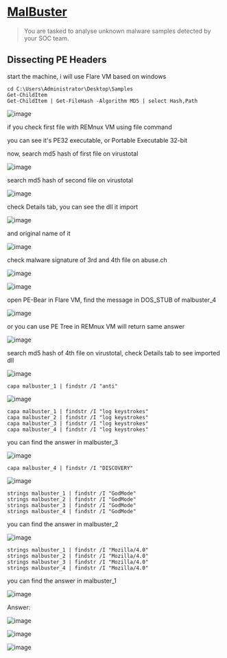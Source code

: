 # [MalBuster](https://tryhackme.com/room/malbuster)

> You are tasked to analyse unknown malware samples detected by your SOC team.

## Dissecting PE Headers

start the machine, i will use Flare VM based on windows

```
cd C:\Users\Administrator\Desktop\Samples
Get-ChildItem
Get-ChildItem | Get-FileHash -Algorithm MD5 | select Hash,Path
```

![image](https://github.com/lucthienphong1120/TryHackMe-CTF/assets/90561566/d1d0de77-5063-45ca-96f3-2f3ac1cdfd09)

if you check first file with REMnux VM using file command

you can see it's PE32 executable, or Portable Executable 32-bit

now, search md5 hash of first file on virustotal

![image](https://github.com/lucthienphong1120/TryHackMe-CTF/assets/90561566/471888ed-41e8-45d4-8a54-c2f48bacf15d)

search md5 hash of second file on virustotal

![image](https://github.com/lucthienphong1120/TryHackMe-CTF/assets/90561566/1d4c5b5c-f39f-4e4b-8dc2-ddf5c0127ebe)

check Details tab, you can see the dll it import

![image](https://github.com/lucthienphong1120/TryHackMe-CTF/assets/90561566/a4d8ee8d-d68c-4c12-962c-935945a1a499)

and original name of it

![image](https://github.com/lucthienphong1120/TryHackMe-CTF/assets/90561566/ee77ac19-ae42-473d-a350-a3a47b024d42)

check malware signature of 3rd and 4th file on abuse.ch

![image](https://github.com/lucthienphong1120/TryHackMe-CTF/assets/90561566/86fee45a-1eb9-437f-8b6a-611f86aaecd5)

![image](https://github.com/lucthienphong1120/TryHackMe-CTF/assets/90561566/e9dfcfef-82fe-4c89-934c-9f1523036921)

open PE-Bear in Flare VM, find the message in DOS_STUB of malbuster_4

![image](https://github.com/lucthienphong1120/TryHackMe-CTF/assets/90561566/cb344dc8-7a9b-411d-86bc-266959c875c4)

or you can use PE Tree in REMnux VM will return same answer

![image](https://github.com/lucthienphong1120/TryHackMe-CTF/assets/90561566/39b660cf-100e-4c0a-a9c4-b2e695094d57)

search md5 hash of 4th file on virustotal, check Details tab to see imported dll

![image](https://github.com/lucthienphong1120/TryHackMe-CTF/assets/90561566/6565881a-e5e3-46b0-b16d-63f2d21cfcf5)

```
capa malbuster_1 | findstr /I "anti"
```

![image](https://github.com/lucthienphong1120/TryHackMe-CTF/assets/90561566/3a3ee640-ac73-4f55-9ae9-10d54d0b4ab4)

```
capa malbuster_1 | findstr /I "log keystrokes"
capa malbuster_2 | findstr /I "log keystrokes"
capa malbuster_3 | findstr /I "log keystrokes"
capa malbuster_4 | findstr /I "log keystrokes"
```

you can find the answer in malbuster_3

![image](https://github.com/lucthienphong1120/TryHackMe-CTF/assets/90561566/ec63e90e-2c77-4237-a18b-1b9567a114db)

```
capa malbuster_4 | findstr /I "DISCOVERY"
```

![image](https://github.com/lucthienphong1120/TryHackMe-CTF/assets/90561566/2a1c3363-f5ae-4aa4-99f2-08b94f7f582d)

```
strings malbuster_1 | findstr /I "GodMode"
strings malbuster_2 | findstr /I "GodMode"
strings malbuster_3 | findstr /I "GodMode"
strings malbuster_4 | findstr /I "GodMode"
```

you can find the answer in malbuster_2

![image](https://github.com/lucthienphong1120/TryHackMe-CTF/assets/90561566/ab355894-eb43-466d-aa8e-9e940f453e96)

```
strings malbuster_1 | findstr /I "Mozilla/4.0"
strings malbuster_2 | findstr /I "Mozilla/4.0"
strings malbuster_3 | findstr /I "Mozilla/4.0"
strings malbuster_4 | findstr /I "Mozilla/4.0"
```

you can find the answer in malbuster_1

![image](https://github.com/lucthienphong1120/TryHackMe-CTF/assets/90561566/e12138fb-b755-4395-a5c0-c2205f2c50e9)

Answer:

![image](https://github.com/lucthienphong1120/TryHackMe-CTF/assets/90561566/4533458e-8a2d-4a81-8a09-19b2088de76b)

![image](https://github.com/lucthienphong1120/TryHackMe-CTF/assets/90561566/eb362f5f-23f5-43f8-a3f4-d64d0de67bf8)

![image](https://github.com/lucthienphong1120/TryHackMe-CTF/assets/90561566/4f9c68a2-e3a6-42b0-9d3d-42d2435d474f)
